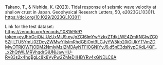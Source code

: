 


Takano, T., & Nishida, K. (2023). Tidal response of seismic wave velocity at shallow crust in Japan. Geophysical Research Letters, 50, e2023GL103011. https://doi.org/10.1029/2023GL103011


Link for the test dataset:  
https://zenodo.org/records/10815959?token=eyJhbGciOiJIUzUxMiJ9.eyJpZCI6ImYwYzkxZTdkLWE4ZmItNGIwZC05ZjllLTU5YmU0ZDcyZWMwYiIsImRhdGEiOnt9LCJyYW5kb20iOiJkYTVmZDMwOTRjOWFjODM2NmIyMzI2MDAyNTFlOGNiYyJ9.d5nE3dsNypDKdL4QF__x2hQtWLMRVhqdrGjUNiJawHU-Rv83s2x4hgBgLc8k8VyPw2ZMeDIIHBYRv4xGNDLC6A
